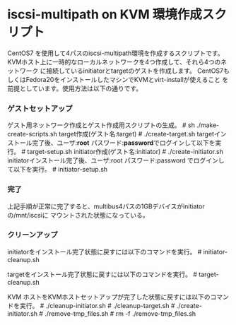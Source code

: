 iscsi-multipath on KVM 環境作成スクリプト
=========================================

CentOS7 を使用して4パスのiscsi-multipath環境を作成するスクリプトです。
KVMホスト上に一時的なローカルネットワークを4つ作成して、それら4つのネットワーク
に接続しているinitiatorとtargetのゲストを作成します。
CentOS7もしくはFedora20をインストールしたマシンでKVMとvirt-installが使えること
を前提としています。使用方法は以下の通りです。

### ゲストセットアップ ###
ゲスト用ネットワーク作成とゲスト作成用スクリプトの生成。
	# sh ./make-create-scripts.sh
target作成(ゲスト名:target)
	# ./create-target.sh
targetインストール完了後、ユーザ:**root** パスワード:**password**でログインして以下を実行。
	# target-setup.sh
initiator作成(ゲスト名:initiator)
	# ./create-initiator.sh
initiatorインストール完了後、ユーザ:root パスワード:password でログインして以下を実行。
	# initiator-setup.sh

### 完了 ###
上記手順が正常に完了すると、multibus4パスの1GBデバイスがinitiatorの/mnt/iscsiに
マウントされた状態になっている。

### クリーンアップ ###
initiatorをインストール完了状態に戻すには以下のコマンドを実行。
	# initiator-cleanup.sh

targetをインストール完了状態に戻すには以下のコマンドを実行。
	# target-cleanup.sh

KVM ホストをKVMホストセットアップが完了した状態に戻すには以下のコマンドを実行。
	# ./cleanup-initiator.sh
	# ./cleanup-target.sh
	# ./create-initiator.sh
	# ./remove-tmp_files.sh
	# rm -f ./remove-tmp_files.sh

